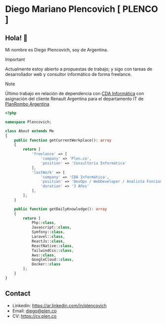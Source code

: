 # Diego Mariano Plencovich [ PLENCO ]
## Hola! 👋

Mi nombre es Diego Plencovich, soy de Argentina.

> [!IMPORTANT]
> Actualmente estoy abierto a propuestas de trabajo; y sigo con tareas de desarrollador web y consultor informático de forma freelance.

> [!NOTE]
> Último trabajo en relación de dependencia con [CDA Informática](https://www.cdainfo.com) con asignación del cliente Renault Argentina para el departamento IT de [PlanRombo Argentina](https://www.planrombo.com.ar)



```php
<?php

namespace Plencovich;

class About extends Me
{
    public function getCurrentWorkplace(): array
    {
        return [
            'freelance' => [
                'company' => 'Plen.co',
                'position' => 'Consultoría Informática'
            ],
            'lastWork' => [
                'company' => 'CDA Informática',
                'position' => 'DevOps / WebDeveloper / Analista Funcional en PlanRombo-Renault Argentina',
                'duration' => '3 Años'
            ],
        ];
    }

    public function getDailyKnowledge(): array
    {
        return [
            Php::class,
            Javascript::class,
            Symfony::class,
            Laravel::class,
            ReactJs::class,
            ReactNative::class,
            TailwindCss::class,
            Aws::class,
            GoogleCloud::class,
            Docker::class
        ];
    }
}
```

## Contact

- Linkedin: https://ar.linkedin.com/in/plencovich
- Email: diego@plen.co
- CV: https://cv.plen.co
